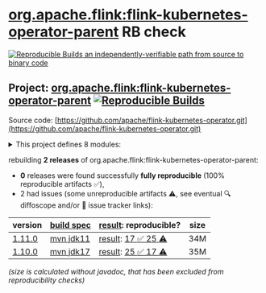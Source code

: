 [org.apache.flink:flink-kubernetes-operator-parent](https://central.sonatype.com/artifact/org.apache.flink/flink-kubernetes-operator-parent/versions) RB check
=======

[![Reproducible Builds](https://reproducible-builds.org/images/logos/rb.svg) an independently-verifiable path from source to binary code](https://reproducible-builds.org/)

## Project: [org.apache.flink:flink-kubernetes-operator-parent](https://central.sonatype.com/artifact/org.apache.flink/flink-kubernetes-operator-parent/versions) [![Reproducible Builds](https://img.shields.io/endpoint?url=https://raw.githubusercontent.com/jvm-repo-rebuild/reproducible-central/master/content/org/apache/flink/flink-kubernetes-operator/badge.json)](https://github.com/jvm-repo-rebuild/reproducible-central/blob/master/content/org/apache/flink/flink-kubernetes-operator/README.md)

Source code: [https://github.com/apache/flink-kubernetes-operator.git](https://github.com/apache/flink-kubernetes-operator.git)

<details><summary>This project defines 8 modules:</summary>

* [org.apache.flink:flink-autoscaler](https://central.sonatype.com/artifact/org.apache.flink/flink-autoscaler/overview)
* [org.apache.flink:flink-autoscaler-plugin-jdbc](https://central.sonatype.com/artifact/org.apache.flink/flink-autoscaler-plugin-jdbc/overview)
* [org.apache.flink:flink-autoscaler-standalone](https://central.sonatype.com/artifact/org.apache.flink/flink-autoscaler-standalone/overview)
* [org.apache.flink:flink-kubernetes-operator](https://central.sonatype.com/artifact/org.apache.flink/flink-kubernetes-operator/overview)
* [org.apache.flink:flink-kubernetes-operator-api](https://central.sonatype.com/artifact/org.apache.flink/flink-kubernetes-operator-api/overview)
* [org.apache.flink:flink-kubernetes-operator-parent](https://central.sonatype.com/artifact/org.apache.flink/flink-kubernetes-operator-parent/overview)
* [org.apache.flink:flink-kubernetes-standalone](https://central.sonatype.com/artifact/org.apache.flink/flink-kubernetes-standalone/overview)
* [org.apache.flink:flink-kubernetes-webhook](https://central.sonatype.com/artifact/org.apache.flink/flink-kubernetes-webhook/overview)
</details>

rebuilding **2 releases** of org.apache.flink:flink-kubernetes-operator-parent:
- **0** releases were found successfully **fully reproducible** (100% reproducible artifacts :white_check_mark:),
- 2 had issues (some unreproducible artifacts :warning:, see eventual :mag: diffoscope and/or :memo: issue tracker links):

| version | [build spec](/BUILDSPEC.md) | [result](https://reproducible-builds.org/docs/jvm/): reproducible? | size |
| -- | --------- | ------ | -- |
| [1.11.0](https://central.sonatype.com/artifact/org.apache.flink/flink-kubernetes-operator-parent/1.11.0/pom) | [mvn jdk11](flink-kubernetes-operator-1.11.0.buildspec) | [result](flink-kubernetes-operator-parent-1.11.0.buildinfo): [17 :white_check_mark:  25 :warning:](flink-kubernetes-operator-parent-1.11.0.buildcompare) | 34M |
| [1.10.0](https://central.sonatype.com/artifact/org.apache.flink/flink-kubernetes-operator-parent/1.10.0/pom) | [mvn jdk17](flink-kubernetes-operator-1.10.0.buildspec) | [result](flink-kubernetes-operator-parent-1.10.0.buildinfo): [25 :white_check_mark:  17 :warning:](flink-kubernetes-operator-parent-1.10.0.buildcompare) | 35M |

<i>(size is calculated without javadoc, that has been excluded from reproducibility checks)</i>
